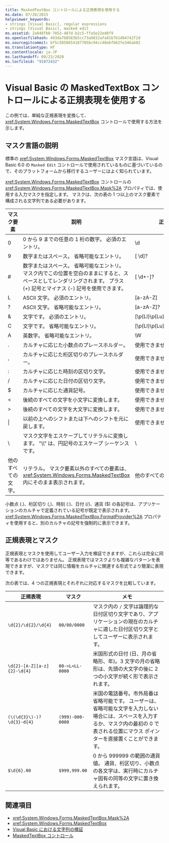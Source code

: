 ```yaml
---
title: MaskedTextBox コントロールによる正規表現を使用する
ms.date: 07/20/2015
helpviewer_keywords:
- strings [Visual Basic], regular expressions
- strings [Visual Basic], masked edit
ms.assetid: 2a048fb0-7053-487d-b2c5-ffa5e22ed6f9
ms.openlocfilehash: 493da7b8583b5cc73a9832afa81b7b1d84742f2d
ms.sourcegitcommit: bf5c5850654187705bc94cc40ebfb62fe346ab02
ms.translationtype: HT
ms.contentlocale: ja-JP
ms.lasthandoff: 09/23/2020
ms.locfileid: "91072432"
---
```

# <a name="using-regular-expressions-with-the-maskedtextbox-control-in-visual-basic"></a>Visual Basic の MaskedTextBox コントロールによる正規表現を使用する

この例では、単純な正規表現を変換して、<xref:System.Windows.Forms.MaskedTextBox> コントロールで使用する方法を示します。  
  
## <a name="description-of-the-masking-language"></a>マスク言語の説明  

 標準の <xref:System.Windows.Forms.MaskedTextBox> マスク言語は、Visual Basic 6.0 の `Masked Edit` コントロールで使用されているものに基づいているので、そのプラットフォームから移行するユーザーにはよく知られています。  
  
 <xref:System.Windows.Forms.MaskedTextBox> コントロールの <xref:System.Windows.Forms.MaskedTextBox.Mask%2A> プロパティでは、使用する入力マスクを指定します。 マスクは、次の表の 1 つ以上のマスク要素で構成される文字列である必要があります。  
  
|マスク要素|説明|正規表現要素|  
|---------------------|-----------------|--------------------------------|  
|0|0 から 9 までの任意の 1 桁の数字。 必須のエントリ。|\d|  
|9|数字またはスペース。 省略可能なエントリ。|[ \d]?|  
|#|数字またはスペース。 省略可能なエントリ。 マスク内でこの位置を空白のままにすると、スペースとしてレンダリングされます。 プラス (+) 記号とマイナス (-) 記号を使用できます。|[ \d+-]?|  
|L|ASCII 文字。 必須のエントリ。|[a-zA-Z]|  
|?|ASCII 文字。 省略可能なエントリ。|[a-zA-Z]?|  
|&|文字です。 必須のエントリ。|[\p{Ll}\p{Lu}\p{Lt}\p{Lm}\p{Lo}]|  
|C|文字です。 省略可能なエントリ。|[\p{Ll}\p{Lu}\p{Lt}\p{Lm}\p{Lo}]?|  
|A|英数字。 省略可能なエントリ。|\W|  
|.|カルチャに応じた小数点のプレースホルダー。|使用できません。|  
|,|カルチャに応じた桁区切りのプレースホルダー。|使用できません。|  
|:|カルチャに応じた時刻の区切り文字。|使用できません。|  
|/|カルチャに応じた日付の区切り文字。|使用できません。|  
|$|カルチャに応じた通貨記号。|使用できません。|  
|\<|後続のすべての文字を小文字に変換します。|使用できません。|  
|>|後続のすべての文字を大文字に変換します。|使用できません。|  
|&#124;|以前の上へのシフトまたは下へのシフトを元に戻します。|使用できません。|  
|&#92;|マスク文字をエスケープしてリテラルに変換します。 "\\\\" は、円記号のエスケープ シーケンスです。|&#92;|  
|他のすべての文字。|リテラル。 マスク要素以外のすべての要素は、<xref:System.Windows.Forms.MaskedTextBox> 内にそのまま表示されます。|他のすべての文字。|  
  
 小数点 (.)、桁区切り (,)、時刻 (:)、日付 (/)、通貨 ($) の各記号は、アプリケーションのカルチャで定義されている記号が既定で表示されます。 <xref:System.Windows.Forms.MaskedTextBox.FormatProvider%2A> プロパティを使用すると、別のカルチャの記号を強制的に表示できます。  
  
## <a name="regular-expressions-and-masks"></a>正規表現とマスク  

 正規表現とマスクを使用してユーザー入力を検証できますが、これらは完全に同等であるわけではありません。 正規表現ではマスクよりも複雑なパターンを表現できますが、マスクでは同じ情報をカルチャに関連する形式でより簡潔に表現できます。  
  
 次の表では、4 つの正規表現とそれぞれに対応するマスクを比較しています。  
  
|正規表現|マスク|メモ|  
|------------------------|----------|-----------|  
|`\d{2}/\d{2}/\d{4}`|`00/00/0000`|マスク内の `/` 文字は論理的な日付区切り文字であり、アプリケーションの現在のカルチャに適した日付区切り文字としてユーザーに表示されます。|  
|`\d{2}-[A-Z][a-z]{2}-\d{4}`|`00->L<LL-0000`|米国形式の日付 (日、月の省略形、年)。3 文字の月の省略形は、先頭の大文字の後に 2 つの小文字が続く形で表示されます。|  
|`(\(\d{3}\)-)?\d{3}-d{4}`|`(999)-000-0000`|米国の電話番号。市外局番は省略可能です。 ユーザーは、省略可能な文字を入力しない場合には、スペースを入力するか、マスク内の最初の 0 で表される位置にマウス ポインターを直接置くことができます。|  
|`$\d{6}.00`|`$999,999.00`|0 から 999999 の範囲の通貨値。 通貨、桁区切り、小数点の各文字は、実行時にカルチャ固有の同等の文字に置き換えられます。|  
  
## <a name="see-also"></a>関連項目

- <xref:System.Windows.Forms.MaskedTextBox.Mask%2A>
- <xref:System.Windows.Forms.MaskedTextBox>
- [Visual Basic における文字列の検証](validating-strings.md)
- [MaskedTextBox コントロール](/dotnet/desktop/winforms/controls/maskedtextbox-control-windows-forms)
